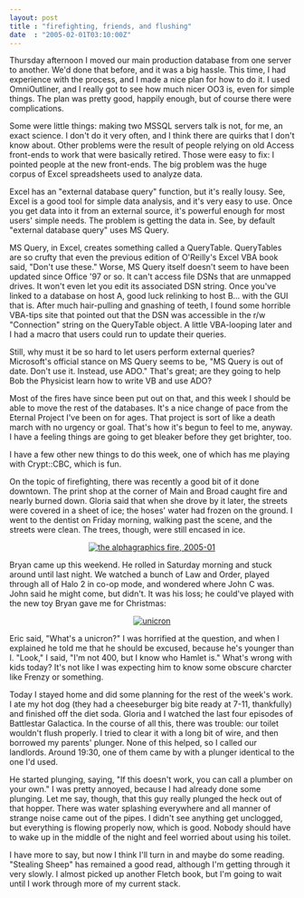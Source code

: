 ```yaml
---
layout: post
title : "firefighting, friends, and flushing"
date  : "2005-02-01T03:10:00Z"
---
```

Thursday afternoon I moved our main production database from one server to
another.  We'd done that before, and it was a big hassle.  This time, I had
experience with the process, and I made a nice plan for how to do it.  I used
OmniOutliner, and I really got to see how much nicer OO3 is, even for simple
things.  The plan was pretty good, happily enough, but of course there were
complications.

Some were little things: making two MSSQL servers talk is not, for me, an exact
science.  I don't do it very often, and I think there are quirks that I don't
know about.  Other problems were the result of people relying on old Access
front-ends to work that were basically retired.  Those were easy to fix: I
pointed people at the new front-ends.  The big problem was the huge corpus of
Excel spreadsheets used to analyze data.

Excel has an "external database query" function, but it's really lousy.  See,
Excel is a good tool for simple data analysis, and it's very easy to use.  Once
you get data into it from an external source, it's powerful enough for most
users' simple needs.  The problem is getting the data in.  See, by default
"external database query" uses MS Query.

MS Query, in Excel, creates something called a QueryTable.  QueryTables are so
crufty that even the previous edition of O'Reilly's Excel VBA book said, "Don't
use these."  Worse, MS Query itself doesn't seem to have been updated since
Office '97 or so.  It can't access file DSNs that are unmapped drives.  It
won't even let you edit its associated DSN string.  Once you've linked to a
database on host A, good luck relinking to host B... with the GUI that is.
After much hair-pulling and gnashing of teeth, I found some horrible VBA-tips
site that pointed out that the DSN was accessible in the r/w "Connection"
string on the QueryTable object.  A little VBA-looping later and I had a macro
that users could run to update their queries.

Still, why must it be so hard to let users perform external queries?
Microsoft's official stance on MS Query seems to be, "MS Query is out of date.
Don't use it.  Instead, use ADO."  That's great; are they going to help Bob the
Physicist learn how to write VB and use ADO?

Most of the fires have since been put out on that, and this week I should be
able to move the rest of the databases.  It's a nice change of pace from the
Eternal Project I've been on for ages.  That project is sort of like a death
march with no urgency or goal.  That's how it's begun to feel to me, anyway.  I
have a feeling things are going to get bleaker before they get brighter, too.

I have a few other new things to do this week, one of which has me playing with
Crypt::CBC, which is fun.

On the topic of firefighting, there was recently a good bit of it done
downtown.  The print shop at the corner of Main and Broad caught fire and
nearly burned down.  Gloria said that when she drove by it later, the streets
were covered in a sheet of ice; the hoses' water had frozen on the ground.  I
went to the dentist on Friday morning, walking past the scene, and the streets
were clean.  The trees, though, were still encased in ice.

<center>
<a href="https://www.flickr.com/photos/rjbs/albums/72157594427572839" title="the alphagraphics fire, 2005-01"><img src="https://live.staticflickr.com/138/326725438_682c19f701_z.jpg" alt="the alphagraphics fire, 2005-01"></a>
</center>

Bryan came up this weekend.  He rolled in Saturday morning and stuck around
until last night.  We watched a bunch of Law and Order, played through all of
Halo 2 in co-op mode, and wondered where John C was.  John said he might come,
but didn't.  It was his loss; he could've played with the new toy Bryan gave me
for Christmas:

<center>
<a href="https://www.flickr.com/photos/rjbs/328829289/in/photolist-v4kz8-v4kuv-uUE1y-v4kjX/" title="unicron"><img src="https://live.staticflickr.com/144/328829289_672966814b_z.jpg" alt="unicron"></a>
</center>

Eric said, "What's a unicron?"  I was horrified at the question, and when I
explained he told me that he should be excused, because he's younger than I.
"Look," I said, "I'm not 400, but I know who Hamlet is."  What's wrong with
kids today?  It's not like I was expecting him to know some obscure charcter
like Frenzy or something.

Today I stayed home and did some planning for the rest of the week's work.  I
ate my hot dog (they had a cheeseburger big bite ready at 7-11, thankfully) and
finished off the diet soda.  Gloria and I watched the last four episodes of
Battlestar Galactica.  In the course of all this, there was trouble: our toilet
wouldn't flush properly.  I tried to clear it with a long bit of wire, and then
borrowed my parents' plunger.  None of this helped, so I called our landlords.
Around 19:30, one of them came by with a plunger identical to the one I'd used.

He started plunging, saying, "If this doesn't work, you can call a plumber on
your own."  I was pretty annoyed, because I had already done some plunging. Let
me say, though, that this guy really plunged the heck out of that hopper. There
was water splashing everywhere and all manner of strange noise came out of the
pipes.  I didn't see anything get unclogged, but everything is flowing properly
now, which is good.  Nobody should have to wake up in the middle of the night
and feel worried about using his toilet.

I have more to say, but now I think I'll turn in and maybe do some reading.
"Stealing Sheep" has remained a good read, although I'm getting through it very
slowly.  I almost picked up another Fletch book, but I'm going to wait until I
work through more of my current stack.

